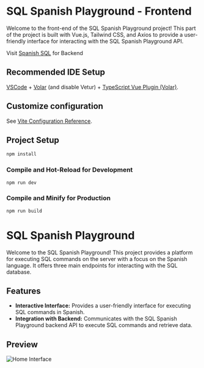 # SQL Spanish Playground - Frontend

Welcome to the front-end of the SQL Spanish Playground project! This part of the project is built with Vue.js, Tailwind CSS, and Axios to provide a user-friendly interface for interacting with the SQL Spanish Playground API.

Visit [Spanish SQL](https://github.com/Pardio11/Spanish_SQL) for Backend

## Recommended IDE Setup

[VSCode](https://code.visualstudio.com/) + [Volar](https://marketplace.visualstudio.com/items?itemName=Vue.volar) (and disable Vetur) + [TypeScript Vue Plugin (Volar)](https://marketplace.visualstudio.com/items?itemName=Vue.vscode-typescript-vue-plugin).

## Customize configuration

See [Vite Configuration Reference](https://vitejs.dev/config/).

## Project Setup

```sh
npm install
```

### Compile and Hot-Reload for Development

```sh
npm run dev
```

### Compile and Minify for Production

```sh
npm run build
```

# SQL Spanish Playground

Welcome to the SQL Spanish Playground! This project provides a platform for executing SQL commands on the server with a focus on the Spanish language. It offers three main endpoints for interacting with the SQL database.

## Features

- **Interactive Interface:** Provides a user-friendly interface for executing SQL commands in Spanish.
- **Integration with Backend:** Communicates with the SQL Spanish Playground backend API to execute SQL commands and retrieve data.
## Preview
![Home Interface](https://github.com/Pardio11/SQL_Frijol/homePreview.png?raw=true)
